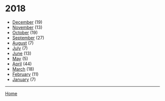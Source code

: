 # 2018

  * [December](./2018-12.md) (19)
  * [November](./2018-11.md) (13)
  * [October](./2018-10.md) (19)
  * [September](./2018-09.md) (27)
  * [August](./2018-08.md) (7)
  * [July](./2018-07.md) (7)
  * [June](./2018-06.md) (13)
  * [May](./2018-05.md) (5)
  * [April](./2018-04.md) (44)
  * [March](./2018-03.md) (18)
  * [February](./2018-02.md) (11)
  * [January](./2018-01.md) (7)

----

[Home](../)
